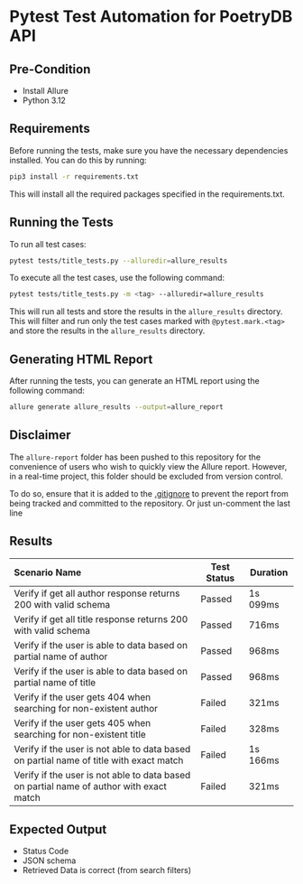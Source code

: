 # Pytest Test Automation for PoetryDB API

## Pre-Condition
- Install Allure
- Python 3.12

## Requirements
Before running the tests, make sure you have the necessary dependencies installed. You can do this by running:
```bash
pip3 install -r requirements.txt
```
This will install all the required packages specified in the requirements.txt.

## Running the Tests
To run all test cases:
```bash
pytest tests/title_tests.py --alluredir=allure_results
```
To execute all the test cases, use the following command:
```bash
pytest tests/title_tests.py -m <tag> --alluredir=allure_results
```
This will run all tests and store the results in the `allure_results` directory.
This will filter and run only the test cases marked with `@pytest.mark.<tag>` and store the results in the `allure_results` directory.

## Generating HTML Report
After running the tests, you can generate an HTML report using the following command:
```bash
allure generate allure_results --output=allure_report
```

## Disclaimer
The `allure-report` folder has been pushed to this repository for the convenience of users who wish to quickly view the Allure report. However, in a real-time project, this folder should be excluded from version control. 

To do so, ensure that it is added to the  [.gitignore](.gitignore) to prevent the report from being tracked and committed to the repository. Or just un-comment the last line

## Results
| Scenario Name                                                                            | Test Status | Duration  |
|:-----------------------------------------------------------------------------------------|-------------|-----------|
| Verify if get all author response returns 200 with valid schema                         | Passed      | 1s 099ms  |
| Verify if get all title response returns 200 with valid schema                          | Passed      | 716ms     |
| Verify if the user is able to data based on partial name of author                      | Passed      | 968ms     |
| Verify if the user is able to data based on partial name of title                       | Passed      | 968ms     |
| Verify if the user gets 404 when searching for non-existent author                      | Failed      | 321ms     |
| Verify if the user gets 405 when searching for non-existent title                       | Failed      | 328ms     |
| Verify if the user is not able to data based on partial name of title with exact match  | Failed      | 1s 166ms  |
| Verify if the user is not able to data based on partial name of author with exact match | Failed      | 321ms     |

## Expected Output
- Status Code
- JSON schema
- Retrieved Data is correct (from search filters)
